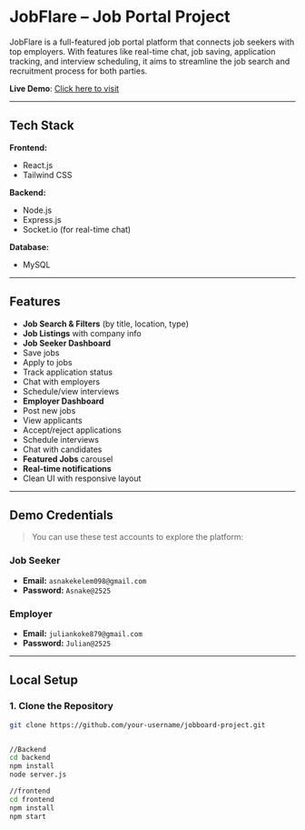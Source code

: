 # JobFlare – Job Portal Project

JobFlare is a full-featured job portal platform that connects job seekers with top employers. With features like real-time chat, job saving, application tracking, and interview scheduling, it aims to streamline the job search and recruitment process for both parties.

 **Live Demo**: [Click here to visit](https://jobboard-frontend-8nt8.onrender.com/)

---

##  Tech Stack

**Frontend:**
- React.js
- Tailwind CSS

**Backend:**
- Node.js
- Express.js
- Socket.io (for real-time chat)

**Database:**
- MySQL

---

## Features

-  **Job Search & Filters** (by title, location, type)
-  **Job Listings** with company info
-  **Job Seeker Dashboard**
  - Save jobs
  - Apply to jobs
  - Track application status
  - Chat with employers
  - Schedule/view interviews
-  **Employer Dashboard**
  - Post new jobs
  - View applicants
  - Accept/reject applications
  - Schedule interviews
  - Chat with candidates
-  **Featured Jobs** carousel
-  **Real-time notifications**
-  Clean UI with responsive layout

---

##  Demo Credentials

> You can use these test accounts to explore the platform:

### Job Seeker
- **Email:** `asnakekelem098@gmail.com`
- **Password:** `Asnake@2525`

### Employer
- **Email:** `juliankoke879@gmail.com`
- **Password:** `Julian@2525`

---

##  Local Setup

### 1. Clone the Repository
```bash
git clone https://github.com/your-username/jobboard-project.git


//Backend
cd backend
npm install
node server.js

//frontend
cd frontend
npm install
npm start


